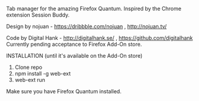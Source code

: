 Tab manager for the amazing Firefox Quantum.
Inspired by the Chrome extension Session Buddy.

Design by nojuan - https://dribbble.com/nojuan , http://nojuan.tv/

Code by Digital Hank - http://digitalhank.se/ , https://github.com/digitalhank
Currently pending acceptance to Firefox Add-On store.

INSTALLATION (until it's available on the Add-On store)

1. Clone repo
2. npm install -g web-ext
3. web-ext run

Make sure you have Firefox Quantum installed.
